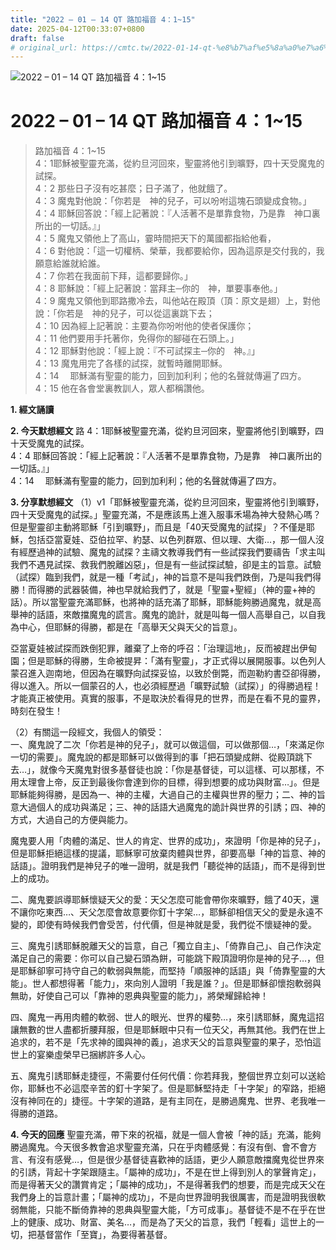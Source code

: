 ```yaml
---
title: "2022 – 01 – 14 QT 路加福音 4：1~15"
date: 2025-04-12T00:33:07+0800
draft: false
# original_url: https://cmtc.tw/2022-01-14-qt-%e8%b7%af%e5%8a%a0%e7%a6%8f%e9%9f%b3-4%ef%bc%9a115
---
```


![2022 – 01 – 14 QT 路加福音 4：1\~15](/images/qt.jpg   "2022 – 01 – 14 QT 路加福音 4：1\~15")

# 2022 – 01 – 14 QT 路加福音 4：1\~15

> 路加福音 4：1\~15  
> 4：1耶穌被聖靈充滿，從約旦河回來，聖靈將他引到曠野，四十天受魔鬼的試探。  
> 4：2 那些日子沒有吃甚麼；日子滿了，他就餓了。  
> 4：3 魔鬼對他說：「你若是　神的兒子，可以吩咐這塊石頭變成食物。」  
> 4：4 耶穌回答說：「經上記著說：『人活著不是單靠食物，乃是靠　神口裏所出的一切話。』」  
> 4：5 魔鬼又領他上了高山，霎時間把天下的萬國都指給他看，  
> 4：6 對他說：「這一切權柄、榮華，我都要給你，因為這原是交付我的，我願意給誰就給誰。  
> 4：7 你若在我面前下拜，這都要歸你。」  
> 4：8 耶穌說：「經上記著說：當拜主─你的　神，單要事奉他。」  
> 4：9 魔鬼又領他到耶路撒冷去，叫他站在殿頂（頂：原文是翅）上，對他說：「你若是　神的兒子，可以從這裏跳下去；  
> 4：10 因為經上記著說：主要為你吩咐他的使者保護你；  
> 4：11 他們要用手托著你，免得你的腳碰在石頭上。」  
> 4：12 耶穌對他說：「經上說：『不可試探主─你的　神。』」  
> 4：13 魔鬼用完了各樣的試探，就暫時離開耶穌。  
> 4：14 　耶穌滿有聖靈的能力，回到加利利；他的名聲就傳遍了四方。  
> 4：15 他在各會堂裏教訓人，眾人都稱讚他。

**1. 經文誦讀**

**2.  今天默想經文**
路 4：1耶穌被聖靈充滿，從約旦河回來，聖靈將他引到曠野，四十天受魔鬼的試探。  
4：4 耶穌回答說：「經上記著說：『人活著不是單靠食物，乃是靠　神口裏所出的一切話。』」  
4：14 　耶穌滿有聖靈的能力，回到加利利；他的名聲就傳遍了四方。

**3. 分享默想經文**
（1）v1「耶穌被聖靈充滿，從約旦河回來，聖靈將他引到曠野，四十天受魔鬼的試探。」聖靈充滿，不是應該馬上進入服事禾場為神大發熱心嗎？但是聖靈卻主動將耶穌「引到曠野」，而且是「40天受魔鬼的試探」？不僅是耶穌，包括亞當夏娃、亞伯拉罕、約瑟、以色列群眾、但以理、大衛…，那一個人沒有經歷過神的試驗、魔鬼的試探？主禱文教導我們有一些試探我們要禱告「求主叫我們不遇見試探、救我們脫離凶惡」，但是有一些試探試驗，卻是主的旨意。試驗（試探）臨到我們，就是一種「考試」，神的旨意不是叫我們跌倒，乃是叫我們得勝！而得勝的武器裝備，神也早就給我們了，就是「聖靈+聖經」（神的靈+神的話）。所以當聖靈充滿耶穌，也將神的話充滿了耶穌，耶穌能夠勝過魔鬼，就是高舉神的話語，來敵擋魔鬼的謊言。魔鬼的詭計，就是叫每一個人高舉自己，以自我為中心，但耶穌的得勝，都是在「高舉天父與天父的旨意」。

亞當夏娃被試探而跌倒犯罪，離棄了上帝的呼召：「治理這地」，反而被趕出伊甸園；但是耶穌的得勝，生命被提昇：「滿有聖靈」，才正式得以展開服事。以色列人蒙召進入迦南地，但因為在曠野向試探妥協，以致於倒斃，而迦勒約書亞卻得勝，得以進入。所以一個蒙召的人，也必須經歷過「曠野試驗（試探）」的得勝過程！才能真正被使用。真實的服事，不是取決於看得見的世界，而是在看不見的靈界，時刻在發生！

（2）有關這一段經文，我個人的領受：  
一、魔鬼說了二次「你若是神的兒子」，就可以做這個，可以做那個…，「來滿足你一切的需要」。魔鬼說的都是耶穌可以做得到的事「把石頭變成餅、從殿頂跳下去…」，就像今天魔鬼對很多基督徒也說：「你是基督徒，可以這樣、可以那樣，不用太理會上帝，反正到最後你會達到你的目標，得到想要的成功與財富…」。但是耶穌能夠得勝，是因為一、神的主權，大過自己的主權與世界的壓力；二、神的旨意大過個人的成功與滿足；三、神的話語大過魔鬼的詭計與世界的引誘；四、神的方式，大過自己的方便與能力。

魔鬼要人用「肉體的滿足、世人的肯定、世界的成功」，來證明「你是神的兒子」，但是耶穌拒絕這樣的提議，耶穌寧可放棄肉體與世界，卻要高舉「神的旨意、神的話語」。證明我們是神兒子的唯一證明，就是我們「聽從神的話語」，而不是得到世上的成功。

二、魔鬼要誤導耶穌懷疑天父的愛：天父怎麼可能會帶你來曠野，餓了40天，還不讓你吃東西…、天父怎麼會故意要你釘十字架…，耶穌卻相信天父的愛是永遠不變的，即使有時候我們會受苦，付代價，但是神就是愛，我們從不懷疑神的愛。

三、魔鬼引誘耶穌脫離天父的旨意，自己「獨立自主」、「倚靠自己」、自己作決定滿足自己的需要：你可以自己變石頭為餅，可能跳下殿頂證明你是神的兒子…，但是耶穌卻寧可持守自己的軟弱與無能，而堅持「順服神的話語」與「倚靠聖靈的大能」。世人都想得著「能力」，來向別人證明「我是誰？」。但是耶穌卻懷抱軟弱與無助，好使自己可以「靠神的恩典與聖靈的能力」，將榮耀歸給神！

四、魔鬼一再用肉體的軟弱、世人的眼光、世界的權勢…，來引誘耶穌，魔鬼這招讓無數的世人盡都折腰拜服，但是耶穌眼中只有一位天父，再無其他。我們在世上追求的，若不是「先求神的國與神的義」，追求天父的旨意與聖靈的果子，恐怕這世上的宴樂虛榮早已捆綁許多人心。

五、魔鬼引誘耶穌走捷徑，不需要付任何代價：你若拜我，整個世界立刻可以送給你，耶穌也不必這麼辛苦的釘十字架了。但是耶穌堅持走「十字架」的窄路，拒絕沒有神同在的」捷徑。十字架的道路，是有主同在，是勝過魔鬼、世界、老我唯一得勝的道路。

**4. 今天的回應**
聖靈充滿，帶下來的祝福，就是一個人會被「神的話」充滿，能夠勝過魔鬼。今天很多教會追求聖靈充滿，只在乎肉體感覺：有沒有倒、會不會方言、有沒有感覺…，但是很少基督徒喜歡神的話語，更少人願意敵擋魔鬼從世界來的引誘，背起十字架跟隨主。「屬神的成功」，不是在世上得到別人的掌聲肯定」，而是得著天父的讚賞肯定；「屬神的成功」，不是得著我們的想要，而是完成天父在我們身上的旨意計畫；「屬神的成功」，不是向世界證明我很厲害，而是證明我很軟弱無能，只能不斷倚靠神的恩典與聖靈大能，「方可成事」。基督徒不是不在乎在世上的健康、成功、財富、美名…，而是為了天父的旨意，我們「輕看」這世上的一切，把基督當作「至寶」，為要得著基督。
